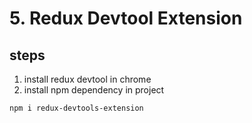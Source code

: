 # 5. Redux Devtool Extension

## steps

1. install redux devtool in chrome
2. install npm dependency in project

```zsh
npm i redux-devtools-extension
```

